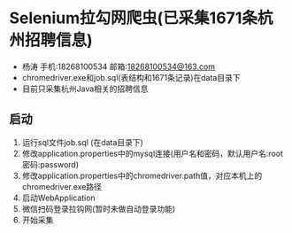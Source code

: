 # Selenium拉勾网爬虫(已采集1671条杭州招聘信息)

- 杨涛 手机:18268100534  邮箱:18268100534@163.com
- chromedriver.exe和job.sql(表结构和1671条记录)在data目录下
- 目前只采集杭州Java相关的招聘信息

## 启动

1. 运行sql文件job.sql (在data目录下)
2. 修改application.properties中的mysql连接(用户名和密码，默认用户名:root 密码:password)
3. 修改application.properties中的chromedriver.path值，对应本机上的chromedriver.exe路径
4. 启动WebApplication
5. 微信扫码登录拉钩网(暂时未做自动登录功能)
6. 开始采集
